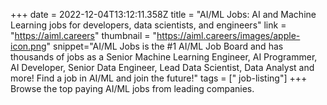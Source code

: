 +++
date = 2022-12-04T13:12:11.358Z
title = "AI/ML Jobs: AI and Machine Learning jobs for developers, data scientists, and engineers"
link = "https://aiml.careers"
thumbnail = "https://aiml.careers/images/apple-icon.png"
snippet="AI/ML Jobs is the #1 AI/ML Job Board and has thousands of jobs as a Senior Machine Learning Engineer, AI Programmer, AI Developer, Senior Data Engineer, Lead Data Scientist, Data Analyst and more! Find a job in AI/ML and join the future!"
tags = [" job-listing"]
+++
Browse the top paying AI/ML jobs from leading companies.
